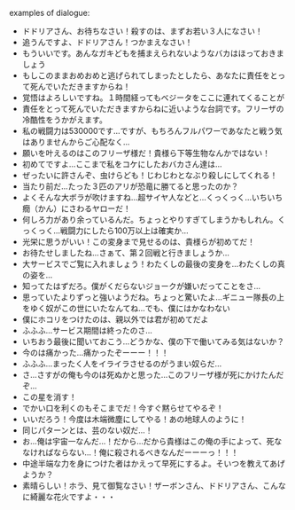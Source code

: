 examples of dialogue:
* ドドリアさん、お待ちなさい！殺すのは、まずお若い３人になさい！
* 追うんですよ、ドドリアさん！つかまえなさい！
* もういいです。あんなガキどもを捕まえられないようなバカはほっておきましょう
* もしこのままおめおめと逃げられてしまったとしたら、あなたに責任をとって死んでいただきますからね！
* 覚悟はよろしいですね。１時間経ってもベジータをここに連れてくることが
* 責任をとって死んでいただきますからねに近いような台詞です。フリーザの冷酷性をうかがえます。
* 私の戦闘力は530000です…ですが、もちろんフルパワーであなたと戦う気はありませんからご心配なく…
* 願いを叶えるのはこのフリーザ様だ！貴様ら下等生物なんかではない！
* 初めてですよ…ここまで私をコケにしたおバカさん達は…
* ぜったいに許さんぞ、虫けらども！じわじわとなぶり殺しにしてくれる！
* 当たり前だ…たった３匹のアリが恐竜に勝てると思ったのか？
* よくそんな大ボラが吹けますね…超サイヤ人などと…くっくっく…いちいち癇（かん）にさわるヤローだ！
* 何しろ力があり余っているんだ。ちょっとやりすぎてしまうかもしれん。くっくっく…戦闘力にしたら100万以上は確実か…
* 光栄に思うがいい！この変身まで見せるのは、貴様らが初めてだ！
* お待たせしましたね…さぁて、第２回戦と行きましょうか…
* 大サービスでご覧に入れましょう！わたくしの最後の変身を…わたくしの真の姿を…
* 知ってたはずだろ。僕がくだらないジョークが嫌いだってことをさ…
* 思っていたよりずっと強いようだね。ちょっと驚いたよ…ギニュー隊長の上をゆく奴がこの世にいたなんてね…でも、僕にはかなわない
* 僕にホコリをつけたのは、親以外では君が初めてだよ
* ふふふ…サービス期間は終ったのさ…
* いちおう最後に聞いておこう…どうかな、僕の下で働いてみる気はないか？
* 今のは痛かった…痛かったぞーーー！！！
* ふふふ…まったく人をイライラさせるのがうまい奴らだ…
* さ…さすがの俺も今のは死ぬかと思った…このフリーザ様が死にかけたんだぞ…
* この星を消す！
* でかい口を利くのもそこまでだ！今すぐ黙らせてやるぞ！
* いいだろう！今度は木端微塵にしてやる！あの地球人のように！
* 同じパターンとは、芸のない奴だ…！
* お…俺は宇宙一なんだ…！だから…だから貴様はこの俺の手によって、死ななければならない…！俺に殺されるべきなんだーーーっ！！！
* 中途半端な力を身につけた者はかえって早死にするよ。そいつを教えてあげようか？
* 素晴らしい！ホラ、見て御覧なさい！ザーボンさん、ドドリアさん、こんなに綺麗な花火ですよ・・・
